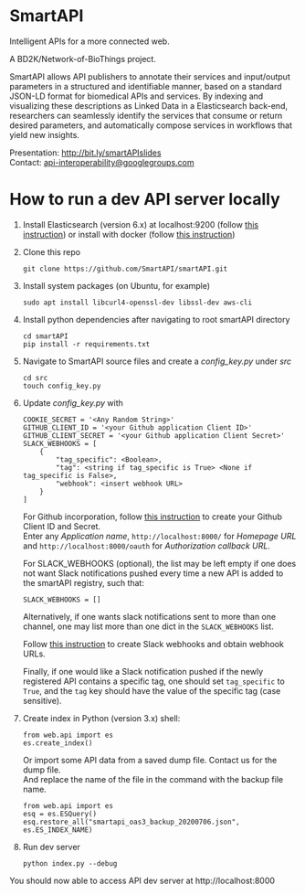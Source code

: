 # SmartAPI
Intelligent APIs for a more connected web.

A BD2K/Network-of-BioThings project.

SmartAPI allows API publishers to annotate their services and input/output parameters in a structured and identifiable manner, based on a standard JSON-LD format for biomedical APIs and services. By indexing and visualizing these descriptions as Linked Data in a Elasticsearch back-end, researchers can seamlessly identify the services that consume or return desired parameters, and automatically compose services in workflows that yield new insights.

Presentation: http://bit.ly/smartAPIslides  
Contact: api-interoperability@googlegroups.com  


# How to run a dev API server locally
1. Install Elasticsearch (version 6.x) at localhost:9200 (follow [this instruction](https://www.elastic.co/downloads/elasticsearch)) or install with docker (follow [this instruction](https://www.elastic.co/guide/en/elasticsearch/reference/current/docker.html))
2. Clone this repo
    ```
    git clone https://github.com/SmartAPI/smartAPI.git
    ````
3. Install system packages (on Ubuntu, for example)
    ```
    sudo apt install libcurl4-openssl-dev libssl-dev aws-cli
    ```
4. Install python dependencies after navigating to root smartAPI directory
    ```
    cd smartAPI
    pip install -r requirements.txt
    ```
5. Navigate to SmartAPI source files and create a *config_key.py* under *src*
    ```
    cd src
    touch config_key.py
    ```
6. Update *config_key.py* with
    ```
    COOKIE_SECRET = '<Any Random String>'
    GITHUB_CLIENT_ID = '<your Github application Client ID>'
    GITHUB_CLIENT_SECRET = '<your Github application Client Secret>'
    SLACK_WEBHOOKS = [
	    {
		    "tag_specific": <Boolean>, 
		    "tag": <string if tag_specific is True> <None if tag_specific is False>,
		    "webhook": <insert webhook URL> 
	    }
    ]
    ```
    For Github incorporation, follow [this instruction](https://developer.github.com/apps/building-oauth-apps/creating-an-oauth-app/) to create your Github Client ID and Secret.   
    Enter any _Application name_, `http://localhost:8000/` for _Homepage 
    URL_ and `http://localhost:8000/oauth` for _Authorization callback URL_.
    
    For SLACK_WEBHOOKS (optional), the list may be left empty if one does not want Slack notifications pushed every time a new API is added to the smartAPI registry, such that: 
    ```
    SLACK_WEBHOOKS = []
    ```
    Alternatively, if one wants slack notifications sent to more than one channel, one may list more than one dict in the ```SLACK_WEBHOOKS``` list.
    
    Follow [this instruction](https://slack.com/help/articles/115005265063-Incoming-Webhooks-for-Slack) to create Slack webhooks and obtain webhook URLs. 
    
    Finally, if one would like a Slack notification pushed if the newly registered API contains a specific tag, one should set ```tag_specific``` to ```True```, and the ```tag``` key should have the value of the specific tag (case sensitive). 
    
7. Create index in Python (version 3.x) shell:
    ```
    from web.api import es  
    es.create_index()
    ```
   Or import some API data from a saved dump file. Contact us for the dump file.  
   And replace the name of the file in the command with the backup file name.
    ```
    from web.api import es
    esq = es.ESQuery()
    esq.restore_all("smartapi_oas3_backup_20200706.json", es.ES_INDEX_NAME)
    ```
8. Run dev server
    ```
    python index.py --debug
    ```
You should now able to access API dev server at http://localhost:8000
